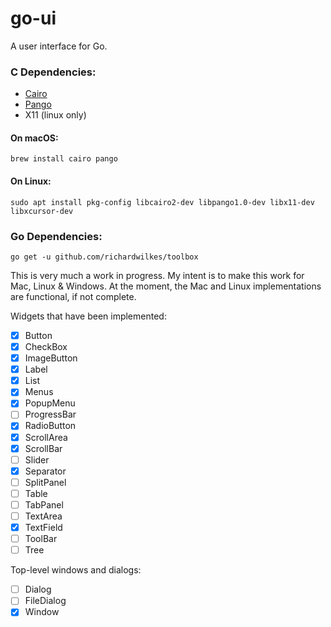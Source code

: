 # go-ui
A user interface for Go.

### C Dependencies:
- [Cairo](https://www.cairographics.org)
- [Pango](http://www.pango.org)
- X11 (linux only)

#### On macOS:
```
brew install cairo pango
```

#### On Linux:
```
sudo apt install pkg-config libcairo2-dev libpango1.0-dev libx11-dev libxcursor-dev
```

### Go Dependencies:
```
go get -u github.com/richardwilkes/toolbox
```

This is very much a work in progress. My intent is to make this work for Mac, Linux & Windows.
At the moment, the Mac and Linux implementations are functional, if not complete.

Widgets that have been implemented:

- [x] Button
- [x] CheckBox
- [x] ImageButton
- [x] Label
- [x] List
- [x] Menus
- [x] PopupMenu
- [ ] ProgressBar
- [x] RadioButton
- [x] ScrollArea
- [x] ScrollBar
- [ ] Slider
- [x] Separator
- [ ] SplitPanel
- [ ] Table
- [ ] TabPanel
- [ ] TextArea
- [x] TextField
- [ ] ToolBar
- [ ] Tree

Top-level windows and dialogs:

- [ ] Dialog
- [ ] FileDialog
- [x] Window
